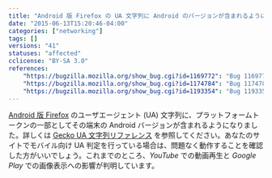 ```yaml
---
title: "Android 版 Firefox の UA 文字列に Android のバージョンが含まれるようになりました"
date: "2015-06-13T15:20:46-04:00"
categories: ["networking"]
tags: []
versions: "41"
statuses: "affected"
cclicense: "BY-SA 3.0"
references:
    "https://bugzilla.mozilla.org/show_bug.cgi?id=1169772": "Bug 1169772 - Add Android version number to Fennec UA String"
    "https://bugzilla.mozilla.org/show_bug.cgi?id=1174784": "Bug 1174784 - Youtube video playback broken with Android version in UA string"
    "https://bugzilla.mozilla.org/show_bug.cgi?id=1193354": "Bug 1193354 - play.google.com - No image appearing on Firefox for Android"
---
```

[Android 版 Firefox](https://developer.mozilla.org/ja/Firefox_for_Android) のユーザエージェント (UA) 文字列に、プラットフォームトークンの一部としてその端末の Android バージョンが含まれるようになりました。詳しくは [Gecko UA 文字列リファレンス](https://developer.mozilla.org/ja/docs/Web/HTTP/Gecko_user_agent_string_reference#Android_%28version_41_and_above%29) を参照してください。あなたのサイトでモバイル向け UA 判定を行っている場合は、問題なく動作することを確認した方がいいでしょう。これまでのところ、*YouTube* での動画再生と *Google Play* での画像表示への影響が判明しています。
